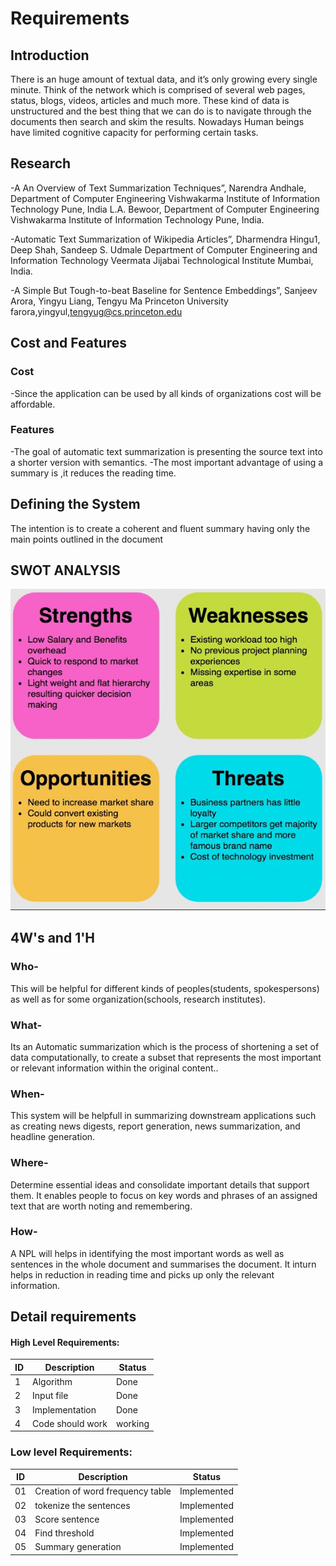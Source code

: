 
# Requirements
## Introduction
There is an huge amount of textual data, and it’s only growing every single minute.
Think of the network which is comprised of several web pages, status, blogs, videos, articles and much more.
These kind of data is unstructured and the best thing that we can do is to navigate through the documents then search and skim the results. Nowadays Human beings have limited cognitive capacity for performing certain tasks.


## Research
-A An Overview of Text Summarization Techniques”, Narendra Andhale, Department of Computer Engineering Vishwakarma Institute of Information Technology Pune, India L.A. Bewoor, Department of Computer Engineering Vishwakarma Institute of Information Technology Pune, India.

-Automatic Text Summarization of Wikipedia Articles”, Dharmendra Hingu1, Deep Shah, Sandeep S. Udmale Department of Computer Engineering and Information Technology Veermata Jijabai Technological Institute Mumbai, India.

-A Simple But Tough-to-beat Baseline for Sentence Embeddings”, Sanjeev Arora, Yingyu Liang, Tengyu Ma Princeton University farora,yingyul,tengyug@cs.princeton.edu

## Cost and Features
### Cost
-Since the application can be used by all kinds of organizations cost will be affordable. 
### Features
-The goal of automatic text summarization is presenting the source text into a shorter version with semantics. 
-The most important advantage of using a summary is ,it reduces the reading time.
## Defining the System
The intention is to create a coherent and fluent summary having only the main points outlined in the document
## SWOT ANALYSIS
![alt text](https://github.com/Pavanas-06/Text-summarization/blob/main/1_Requirement/SWOT%20analysis.JPG)

## 4W's and 1'H
### Who-
This will be helpful for different kinds of peoples(students, spokespersons) as well as for some organization(schools, research institutes).  
### What-
Its an Automatic summarization which is the process of shortening a set of data computationally, to create a subset that represents the most important or relevant information within the original content..
### When-
This system will be helpfull in summarizing downstream applications such as creating news digests, report generation, news summarization, and headline generation.
### Where-
Determine essential ideas and consolidate important details that support them. It enables people to focus on key words and phrases of an assigned text that are worth noting and remembering.
### How-
A NPL will helps in identifying the most important words as well as sentences in the whole document and summarises the document. It inturn helps in reduction in reading time and picks up only the relevant information.
 
## Detail requirements
#### High Level Requirements:
| ID        | Description           | Status  |
| ------------- |-------------| -----|
|1|Algorithm |Done|
|2|Input file |Done|
|3|Implementation |Done|
|4|Code should work |working|
### Low level Requirements:
| ID        | Description           | Status   |
| ------------- |-------------| -----|
| 01    | Creation of word frequency table | Implemented |
| 02    | tokenize the sentences|   Implemented |
| 03    | Score sentence    |    Implemented |
| 04    | Find threshold | Implemented |
| 05    | Summary generation  |   Implemented |
